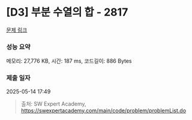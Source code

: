 # [D3] 부분 수열의 합 - 2817 

[문제 링크](https://swexpertacademy.com/main/code/problem/problemDetail.do?contestProbId=AV7IzvG6EksDFAXB) 

### 성능 요약

메모리: 27,776 KB, 시간: 187 ms, 코드길이: 886 Bytes

### 제출 일자

2025-05-14 17:49



> 출처: SW Expert Academy, https://swexpertacademy.com/main/code/problem/problemList.do